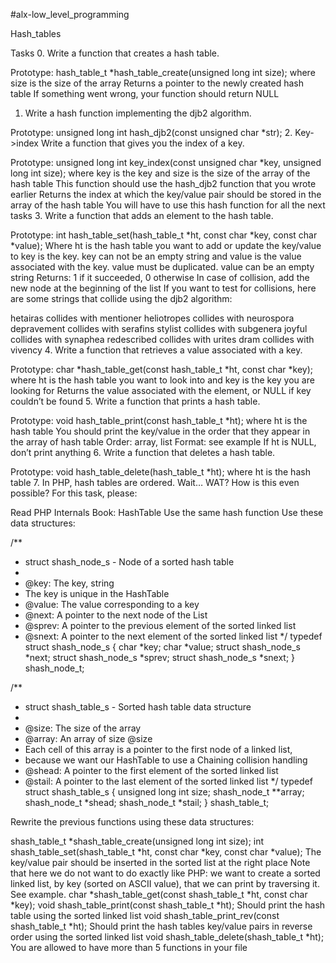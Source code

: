 #alx-low_level_programming

 Hash_tables

Tasks
0. Write a function that creates a hash table.

Prototype: hash_table_t *hash_table_create(unsigned long int size);
where size is the size of the array
Returns a pointer to the newly created hash table
If something went wrong, your function should return NULL
1. Write a hash function implementing the djb2 algorithm.

Prototype: unsigned long int hash_djb2(const unsigned char *str);
2. Key->index
Write a function that gives you the index of a key.

Prototype: unsigned long int key_index(const unsigned char *key, unsigned long int size);
where key is the key
and size is the size of the array of the hash table
This function should use the hash_djb2 function that you wrote earlier
Returns the index at which the key/value pair should be stored in the array of the hash table
You will have to use this hash function for all the next tasks
3. Write a function that adds an element to the hash table.

Prototype: int hash_table_set(hash_table_t *ht, const char *key, const char *value);
Where ht is the hash table you want to add or update the key/value to
key is the key. key can not be an empty string
and value is the value associated with the key. value must be duplicated. value can be an empty string
Returns: 1 if it succeeded, 0 otherwise
In case of collision, add the new node at the beginning of the list
If you want to test for collisions, here are some strings that collide using the djb2 algorithm:

hetairas collides with mentioner
heliotropes collides with neurospora
depravement collides with serafins
stylist collides with subgenera
joyful collides with synaphea
redescribed collides with urites
dram collides with vivency
4. Write a function that retrieves a value associated with a key.

Prototype: char *hash_table_get(const hash_table_t *ht, const char *key);
where ht is the hash table you want to look into
and key is the key you are looking for
Returns the value associated with the element, or NULL if key couldn’t be found
5. Write a function that prints a hash table.

Prototype: void hash_table_print(const hash_table_t *ht);
where ht is the hash table
You should print the key/value in the order that they appear in the array of hash table
Order: array, list
Format: see example
If ht is NULL, don’t print anything
6. Write a function that deletes a hash table.

Prototype: void hash_table_delete(hash_table_t *ht);
where ht is the hash table
7. In PHP, hash tables are ordered. Wait… WAT? How is this even possible?
For this task, please:

Read PHP Internals Book: HashTable
Use the same hash function
Use these data structures:

/**
 * struct shash_node_s - Node of a sorted hash table
 *
 * @key: The key, string
 * The key is unique in the HashTable
 * @value: The value corresponding to a key
 * @next: A pointer to the next node of the List
 * @sprev: A pointer to the previous element of the sorted linked list
 * @snext: A pointer to the next element of the sorted linked list
 */
typedef struct shash_node_s
{
     char *key;
     char *value;
     struct shash_node_s *next;
     struct shash_node_s *sprev;
     struct shash_node_s *snext;
} shash_node_t;

/**
 * struct shash_table_s - Sorted hash table data structure
 *
 * @size: The size of the array
 * @array: An array of size @size
 * Each cell of this array is a pointer to the first node of a linked list,
 * because we want our HashTable to use a Chaining collision handling
 * @shead: A pointer to the first element of the sorted linked list
 * @stail: A pointer to the last element of the sorted linked list
 */
typedef struct shash_table_s
{
     unsigned long int size;
     shash_node_t **array;
     shash_node_t *shead;
     shash_node_t *stail;
} shash_table_t;

Rewrite the previous functions using these data structures:

shash_table_t *shash_table_create(unsigned long int size);
int shash_table_set(shash_table_t *ht, const char *key, const char *value);
The key/value pair should be inserted in the sorted list at the right place
Note that here we do not want to do exactly like PHP: we want to create a sorted linked list, by key (sorted on ASCII value), that we can print by traversing it. See example.
char *shash_table_get(const shash_table_t *ht, const char *key);
void shash_table_print(const shash_table_t *ht);
Should print the hash table using the sorted linked list
void shash_table_print_rev(const shash_table_t *ht);
Should print the hash tables key/value pairs in reverse order using the sorted linked list
void shash_table_delete(shash_table_t *ht);
You are allowed to have more than 5 functions in your file

